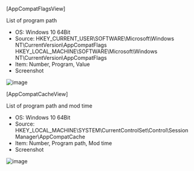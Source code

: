 [AppCompatFlagsView]

List of program path

- OS: Windows 10 64Bit
- Source: HKEY_CURRENT_USER\SOFTWARE\Microsoft\Windows NT\CurrentVersion\AppCompatFlags  
HKEY_LOCAL_MACHINE\SOFTWARE\Microsoft\Windows NT\CurrentVersion\AppCompatFlags  
- Item: Number, Program, Value
- Screenshot  

![image](https://user-images.githubusercontent.com/69110090/95338643-1d323380-08ee-11eb-8eea-1bb011ccdcd4.png)  


[AppCompatCacheView]

List of program path and mod time

- OS: Windows 10 64Bit
- Source: HKEY_LOCAL_MACHINE\SYSTEM\CurrentControlSet\Control\Session Manager\AppCompatCache    
- Item: Number, Program path, Mod time
- Screenshot  

![image](https://user-images.githubusercontent.com/69110090/95340334-fb39b080-08ef-11eb-9908-82b9b71d6afa.png)
